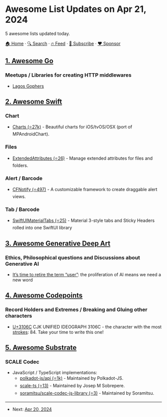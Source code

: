 # Awesome List Updates on Apr 21, 2024

5 awesome lists updated today.

[🏠 Home](/README.md) · [🔍 Search](https://www.trackawesomelist.com/search/) · [🔥 Feed](https://www.trackawesomelist.com/rss.xml) · [📮 Subscribe](https://trackawesomelist.us17.list-manage.com/subscribe?u=d2f0117aa829c83a63ec63c2f&id=36a103854c) · [❤️  Sponsor](https://github.com/sponsors/theowenyoung)



## [1. Awesome Go](/content/avelino/awesome-go/README.md)

### Meetups / Libraries for creating HTTP middlewares

*   [Lagos Gophers](https://www.meetup.com/GolangNigeria/)

## [2. Awesome Swift](/content/matteocrippa/awesome-swift/README.md)

### Chart

*   [Charts (⭐27k)](https://github.com/ChartsOrg/Charts) - Beautiful charts for iOS/tvOS/OSX (port of MPAndroidChart).

### Files

*   [ExtendedAttributes (⭐26)](https://github.com/sindresorhus/ExtendedAttributes) - Manage extended attributes for files and folders.

### Alert / Barcode

*   [CFNotify (⭐497)](https://github.com/JT501/SwiftNotify) - A customizable framework to create draggable alert views.

### Tab / Barcode

*   [SwiftUIMaterialTabs (⭐25)](https://github.com/SwiftKickMobile/SwiftUIMaterialTabs) - Material 3-style tabs and Sticky Headers rolled into one SwiftUI library

## [3. Awesome Generative Deep Art](/content/filipecalegario/awesome-generative-deep-art/README.md)

### Ethics, Philosophical questions and Discussions about Generative AI

*   [It’s time to retire the term “user”](https://www.technologyreview.com/2024/04/19/1090872/ai-users-people-terms/): the proliferation of AI means we need a new word

## [4. Awesome Codepoints](/content/Codepoints/awesome-codepoints/README.md)

### Record Holders and Extremes / Breaking and Gluing other characters

*   [U+3106C](https://codepoints.net/U+3106C) CJK UNIFIED IDEOGRAPH 3106C - the
    character with the most
    [strokes](https://en.wikipedia.org/wiki/Chinese_character_strokes): 84.
    Take your time to write this one!

## [5. Awesome Substrate](/content/substrate-developer-hub/awesome-substrate/README.md)

### SCALE Codec

*   JavaScript / TypeScript implementations:
    *   [polkadot-js/api (⭐1k)](https://github.com/polkadot-js/api/tree/master/packages/types) - Maintained by Polkadot-JS.
    *   [scale-ts (⭐13)](https://github.com/unstoppablejs/unstoppablejs/tree/main/packages/scale-ts#scale-ts) - Maintained by Josep M Sobrepere.
    *   [soramitsu/scale-codec-js-library (⭐3)](https://github.com/soramitsu/scale-codec-js-library) - Maintained by Soramitsu.

---

- Next: [Apr 20, 2024](/content/2024/04/20/README.md)